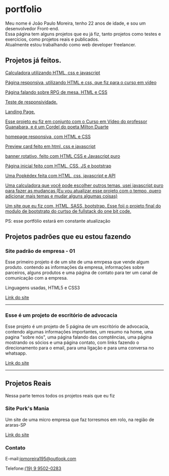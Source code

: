 # portfolio

<p>Meu nome é João Paulo Moreira, tenho 22 anos de idade, e sou um desenvolvedor Front-end. <br>
Essa página tem alguns projetos que eu já fiz, tanto projetos como testes e exercícios, como projetos reais e publicados. <br>
Atualmente estou trabalhando como web developer freelancer. <br>
</p>

<h2>Projetos já feitos.</h2>

<a href="https://joao-paulo-moreira.github.io/portfolio/calculadora/" target="_blank"> Calculadora utilizando HTML, css e javascript</a>

<a href="https://joao-paulo-moreira.github.io/portfolio/projeto-android/android" target="_blank"> Página responsiva, utilizando HTML e css, que fiz para o curso em vídeo</a>

<a href="https://joao-paulo-moreira.github.io/portfolio/RPG-o-que-e/" target="_blank">Página falando sobre RPG de mesa. HTML e CSS</a>

<a href="https://joao-paulo-moreira.github.io/portfolio/teste-responsivo/" target="_blank">Teste de responsividade.</a>

<a href="https://joao-paulo-moreira.github.io/portfolio/projeto-landing/" target="_blank">Landing Page.</a>

<a href="https://joao-paulo-moreira.github.io/portfolio/projeto-cordel/" target="_blank">Esse projeto eu fiz em conjunto com o Curso em Vídeo do professor Guanabara, e é um Cordel do poeta Milton Duarte<a>

<a href="https://joao-paulo-moreira.github.io/portfolio/meu-site/" target="_blank">homepage responsiva, com HTML e CSS</a>

<a href="https://joao-paulo-moreira.github.io/portfolio/product-preview-card-component-main/" target="_blank">Preview card feito em html, css e javascript</a>

<a href="https://joao-paulo-moreira.github.io/portfolio/banner-rotativo/" target="_blank">banner rotativo, feito com HTML CSS e Javascript puro</a>

<a href="https://joao-paulo-moreira.github.io/portfolio/intro-section-with-dropdown-navigation-main/" target="_blank">Página inicial feito com HTML, CSS, JS e bootstrap</a>

<a href="https://joao-paulo-moreira.github.io/portfolio/pokedex/">Uma Popkédex feita com HTML, css, javascript e API</a>

<a href="https://joao-paulo-moreira.github.io/portfolio/calculator-app-main/">Uma calculadora que você pode escolher outros temas, usei javascript puro para fazer as mudanças (Eu vou atualizar esse projeto com o tempo, quero adicionar mais temas e mudar alguns algumas coisas)</a>

<a href="https://onebitxpagina.netlify.app" target="_blank">Um site que eu fiz com, HTML, SASS, bootstrap. Esse foii o projeto final do modulo de bootstratp do curtso de fullstack do  one bit code.<a>


<p>PS: esse portfólio estará em constante atualização</p>

<h2>Projetos padrões que eu estou fazendo</h2>

<h3>Site padrão de empresa - 01</h3>
<p>Esse primeiro projeto é de um site de uma emrpesa que vende algum produto. contendo as informações da empresa, informações sobre parceiros, alguns produtos e uma página de contato para ter um canal de comunicação com a empresa. </p>
<p>Linguagens usadas, HTML5 e CSS3</p>

<a href="https://joao-paulo-moreira.github.io/portfolio/padrao-01/" target="_blank">Link do site</a>
 
 <hr>
 

 <h3>Esse é um projeto de escritório de advocacia</h3>

 <p>Esse projeto é um projeto de 5 página de um escritório de advocacia, contendo algumas informações importantes, um resumo na home, uma pagina  "sobre nós", uma página falando das comptências, uma página mostrando os sócios e uma página contato, com links fazendo o direcionamento para o email, para uma ligação e para uma conversa no whatsapp.</p>

 <a href="https://joao-paulo-moreira.github.io/portfolio/escritorio-advocacia/" target="_blank">Link do site</a>

<hr>

<h2>Projetos Reais</h2>
<p>Nessa parte temos todos os projetos reais que eu fiz</p>

<h3>Site Pork's Mania</h3>
<p>Um site de uma micro empresa que faz torresmos em rolo, na região de araras-SP</p>

<a href="https://joao-paulo-moreira.github.io/portfolio/porksmania/" target="_blank">Link do site</a>

<h3>Contato</h3>
<p>E-mail:<a href="mailto:jpmoreira195@outlook.com">jpmoreira195@outlook.com</a></p>
<p>Telefone:<a href="api.whatsapp.com/send/?phone=5519995020283&text&type=phone_number&app_absent=0" target="_blank">(19) 9 9502-0283<a></p>
